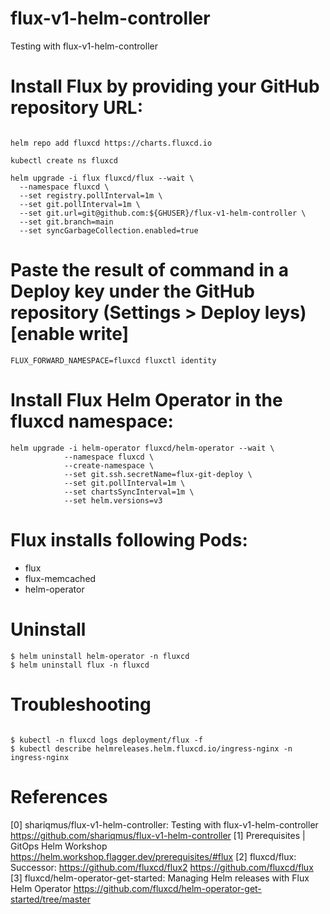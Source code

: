 # flux-v1-helm-controller
Testing with flux-v1-helm-controller

# Install Flux by providing your GitHub repository URL:


```

helm repo add fluxcd https://charts.fluxcd.io

kubectl create ns fluxcd

helm upgrade -i flux fluxcd/flux --wait \
  --namespace fluxcd \
  --set registry.pollInterval=1m \
  --set git.pollInterval=1m \
  --set git.url=git@github.com:${GHUSER}/flux-v1-helm-controller \
  --set git.branch=main
  --set syncGarbageCollection.enabled=true
```


# Paste the result of command in a Deploy key under the GitHub repository (Settings > Deploy leys) [enable write]

```
FLUX_FORWARD_NAMESPACE=fluxcd fluxctl identity

```
# Install Flux Helm Operator in the fluxcd namespace:
```
helm upgrade -i helm-operator fluxcd/helm-operator --wait \
            --namespace fluxcd \
            --create-namespace \
            --set git.ssh.secretName=flux-git-deploy \
            --set git.pollInterval=1m \
            --set chartsSyncInterval=1m \
            --set helm.versions=v3
```


# Flux installs following Pods:

- flux
- flux-memcached
- helm-operator


# Uninstall

```
$ helm uninstall helm-operator -n fluxcd
$ helm uninstall flux -n fluxcd

```

# Troubleshooting

```

$ kubectl -n fluxcd logs deployment/flux -f
$ kubectl describe helmreleases.helm.fluxcd.io/ingress-nginx -n ingress-nginx

```



# References
[0] shariqmus/flux-v1-helm-controller: Testing with flux-v1-helm-controller https://github.com/shariqmus/flux-v1-helm-controller
[1] Prerequisites | GitOps Helm Workshop https://helm.workshop.flagger.dev/prerequisites/#flux
[2] fluxcd/flux: Successor: https://github.com/fluxcd/flux2 https://github.com/fluxcd/flux
[3] fluxcd/helm-operator-get-started: Managing Helm releases with Flux Helm Operator https://github.com/fluxcd/helm-operator-get-started/tree/master
